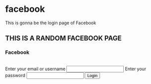 # facebook

This is gonna be the login page of Facebook
<!doctype html>
<html>
  <head>
    <title> <i>
      facebook.com </i>
    </title>
  </head>
  
  <body>
    <h2> THIS IS A RANDOM FACEBOOK PAGE </h2>
    <h3> Facebook </h3>
    <br>
    <lable>Enter your email or username</lable>
   <input type="text">
    </input>
  <lable>Enter your password</lable>
  <input type="password">
    </input>
    <button>Login</button> 
  </body>
